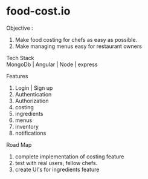 
# food-cost.io
Objective : <br>
1. Make food costing for chefs as easy as possible.
2. Make managing menus easy for restaurant owners


Tech Stack
<br />MongoDb | Angular | Node | express

Features
1. Login | Sign up
2. Authentication
3. Authorization
4. costing
5. ingredients
6. menus
7. inventory
8. notifications

Road Map
1. complete implementation of costing feature
2. test with real users, fellow chefs.
3. create UI's for ingredients feature


